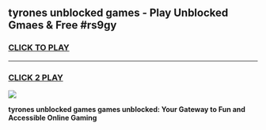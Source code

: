
## tyrones unblocked games - Play Unblocked Gmaes & Free #rs9gy
<h3>
<a href="https://premium.freeplayer.one?title=tyrones_unblocked_games&ref=03M">CLICK TO PLAY</a></h3>
<hr>

<h3>
<a href="https://premium.freeplayer.one?title=tyrones_unblocked_games&ref=03M">CLICK 2 PLAY</a>
  
</h3>

<a href="https://premium.freeplayer.one?title=tyrones_unblocked_games&ref=03M"><img src="https://clearcache.store/games.png"></a>


**tyrones unblocked games games unblocked: Your Gateway to Fun and Accessible Online Gaming**
